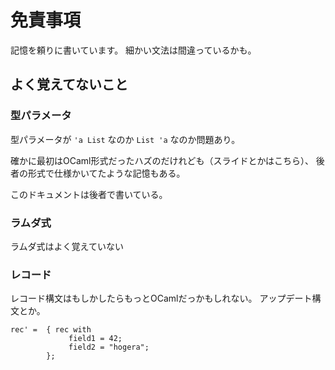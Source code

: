 # 免責事項

記憶を頼りに書いています。
細かい文法は間違っているかも。


## よく覚えてないこと

### 型パラメータ

型パラメータが
`'a List` なのか `List 'a` なのか問題あり。

確かに最初はOCaml形式だったハズのだけれども（スライドとかはこちら）、
後者の形式で仕様かいてたような記憶もある。

このドキュメントは後者で書いている。

### ラムダ式

ラムダ式はよく覚えていない

### レコード

レコード構文はもしかしたらもっとOCamlだっかもしれない。
アップデート構文とか。

```
rec' =  { rec with
             field1 = 42;
             field2 = "hogera";
        };
```
